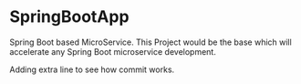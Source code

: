 # SpringBootApp
Spring Boot based MicroService. This Project would be the base which will accelerate any Spring Boot microservice development.

Adding extra line to see how commit works.
